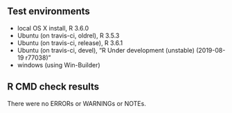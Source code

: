 Test environments
-----------------

-   local OS X install, R 3.6.0
-   Ubuntu (on travis-ci, oldrel), R 3.5.3
-   Ubuntu (on travis-ci, release), R 3.6.1
-   Ubuntu (on travis-ci, devel), “R Under development (unstable)
    (2019-08-19 r77038)”
-   windows (using Win-Builder)

R CMD check results
-------------------

There were no ERRORs or WARNINGs or NOTEs.
